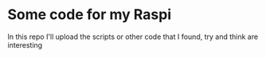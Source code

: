 # Some code for my Raspi

In this repo I'll upload the scripts or other code that I found, try and think are interesting
